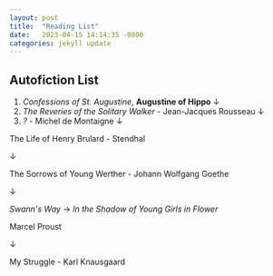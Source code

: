 ```yaml
---
layout: post
title:  "Reading List"
date:   2023-04-15 14:14:35 -0800
categories: jekyll update
---
```


## Autofiction List
1. *Confessions of St. Augustine*, **Augustine of Hippo** &darr;
2. *The Reveries of the Solitary Walker* - Jean-Jacques Rousseau &darr;
3. *?* - Michel de Montaigne &darr;

The Life of Henry Brulard - Stendhal

&darr;

The Sorrows of Young Werther - Johann Wolfgang Goethe

&darr;

*Swann's Way* &rarr; *In the Shadow of Young Girls in Flower*

Marcel Proust

&darr;

My Struggle - Karl Knausgaard


